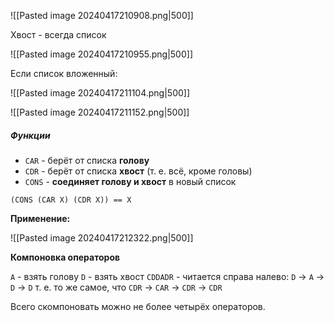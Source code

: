 ![[Pasted image 20240417210908.png|500]]

Хвост - всегда список

![[Pasted image 20240417210955.png|500]]

Если список вложенный:

![[Pasted image 20240417211104.png|500]]

![[Pasted image 20240417211152.png|500]]

##### Функции

- `CAR` - берёт от списка **голову**
- `CDR` - берёт от списка **хвост** (т. е. всё, кроме головы)
- `CONS` - **соединяет голову и хвост** в новый список

`(CONS (CAR X) (CDR X)) == X`

**Применение:**

![[Pasted image 20240417212322.png|500]]

**Компоновка операторов**

`A` - взять голову
`D` - взять хвост
`CDDADR` - читается справа налево: `D` -> `A` -> `D` -> `D`
т. е. то же самое, что `CDR` -> `CAR` -> `CDR` -> `CDR`

Всего скомпоновать можно не более четырёх операторов.